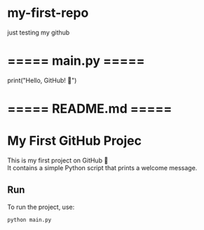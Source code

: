 # my-first-repo
just testing my github
# ===== main.py =====
print("Hello, GitHub! 🚀")


# ===== README.md =====
# My First GitHub Projec

This is my first project on GitHub 🎉  
It contains a simple Python script that prints a welcome message.

## Run
To run the project, use:
```bash
python main.py

